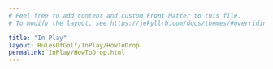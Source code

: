 ```yaml
---
# Feel free to add content and custom Front Matter to this file.
# To modify the layout, see https://jekyllrb.com/docs/themes/#overriding-theme-defaults

title: "In Play"
layout: RulesOfGolf/InPlay/HowToDrop
permalink: InPlay/HowToDrop.html
---
```

